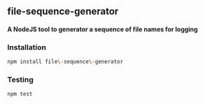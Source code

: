 ## file\-sequence\-generator
#### A NodeJS tool to generator a sequence of file names for logging

### Installation
```bash
npm install file\-sequence\-generator
```

### Testing
```bash
npm test
```